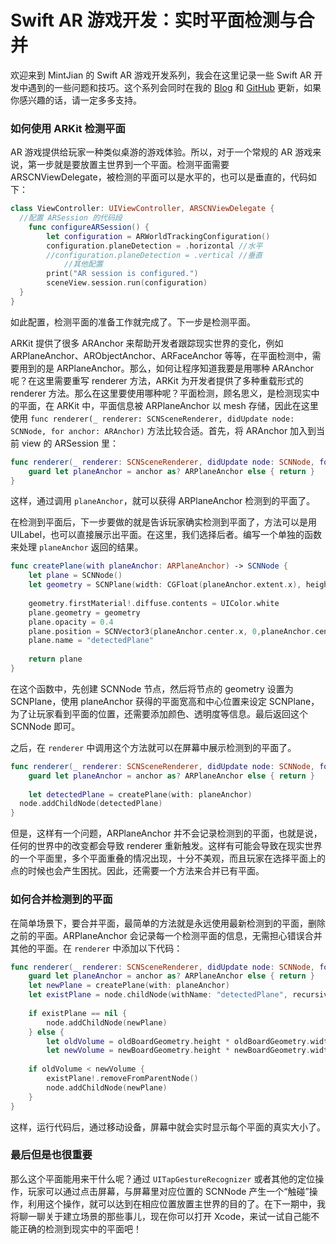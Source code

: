 # Swift AR 游戏开发：实时平面检测与合并

欢迎来到 MintJian 的 Swift AR 游戏开发系列，我会在这里记录一些 Swift AR 开发中遇到的一些问题和技巧。这个系列会同时在我的 [Blog](https://mintjian.com) 和 [GitHub](https://github.com/MintJian/My-iOS-Journey/tree/master/Swift-AR-Tips) 更新，如果你感兴趣的话，请一定多多支持。

### 如何使用 ARKit 检测平面

AR 游戏提供给玩家一种类似桌游的游戏体验。所以，对于一个常规的 AR 游戏来说，第一步就是要放置主世界到一个平面。检测平面需要 ARSCNViewDelegate，被检测的平面可以是水平的，也可以是垂直的，代码如下：

```swift
class ViewController: UIViewController, ARSCNViewDelegate {
  //配置 ARSession 的代码段
	func configureARSession() {
        let configuration = ARWorldTrackingConfiguration()
        configuration.planeDetection = .horizontal //水平
        //configuration.planeDetection = .vertical //垂直
   			//其他配置
        print("AR session is configured.")
        sceneView.session.run(configuration)
  }
}
```

如此配置，检测平面的准备工作就完成了。下一步是检测平面。

ARKit 提供了很多 ARAnchor 来帮助开发者跟踪现实世界的变化，例如 ARPlaneAnchor、ARObjectAnchor、ARFaceAnchor 等等，在平面检测中，需要用到的是 ARPlaneAnchor。那么，如何让程序知道我要是用哪种 ARAnchor 呢？在这里需要重写 renderer 方法，ARKit 为开发者提供了多种重载形式的 renderer 方法。那么在这里要使用哪种呢？平面检测，顾名思义，是检测现实中的平面，在 ARKit 中，平面信息被 ARPlaneAnchor 以 mesh 存储，因此在这里使用 `func renderer(_ renderer: SCNSceneRenderer, didUpdate node: SCNNode, for anchor: ARAnchor)` 方法比较合适。首先，将 ARAnchor 加入到当前 view 的 ARSession 里：

```Swift
func renderer(_ renderer: SCNSceneRenderer, didUpdate node: SCNNode, for anchor: ARAnchor) {
	guard let planeAnchor = anchor as? ARPlaneAnchor else { return }
}
```

这样，通过调用 `planeAnchor`，就可以获得 ARPlaneAnchor 检测到的平面了。

在检测到平面后，下一步要做的就是告诉玩家确实检测到平面了，方法可以是用 UILabel，也可以直接展示出平面。在这里，我们选择后者。编写一个单独的函数来处理 `planeAnchor` 返回的结果。

```swift
func createPlane(with planeAnchor: ARPlaneAnchor) -> SCNNode {
    let plane = SCNNode()
    let geometry = SCNPlane(width: CGFloat(planeAnchor.extent.x), height: CGFloat(planeAnchor.extent.z))
    
    geometry.firstMaterial!.diffuse.contents = UIColor.white
    plane.geometry = geometry
    plane.opacity = 0.4
    plane.position = SCNVector3(planeAnchor.center.x, 0,planeAnchor.center.z)
    plane.name = "detectedPlane"
    
    return plane
}
```

在这个函数中，先创建 SCNNode 节点，然后将节点的 geometry 设置为 SCNPlane，使用 planeAnchor 获得的平面宽高和中心位置来设定 SCNPlane，为了让玩家看到平面的位置，还需要添加颜色、透明度等信息。最后返回这个 SCNNode 即可。

之后，在 `renderer` 中调用这个方法就可以在屏幕中展示检测到的平面了。

```swift
func renderer(_ renderer: SCNSceneRenderer, didUpdate node: SCNNode, for anchor: ARAnchor) {
	guard let planeAnchor = anchor as? ARPlaneAnchor else { return }
	
	let detectedPlane = createPlane(with: planeAnchor)
  node.addChildNode(detectedPlane)
}
```

但是，这样有一个问题，ARPlaneAnchor 并不会记录检测到的平面，也就是说，任何的世界中的改变都会导致 renderer 重新触发。这样有可能会导致在现实世界的一个平面里，多个平面重叠的情况出现，十分不美观，而且玩家在选择平面上的点的时候也会产生困扰。因此，还需要一个方法来合并已有平面。  



### 如何合并检测到的平面

在简单场景下，要合并平面，最简单的方法就是永远使用最新检测到的平面，删除之前的平面。ARPlaneAnchor 会记录每一个检测平面的信息，无需担心错误合并其他的平面。在 `renderer` 中添加以下代码：

```swift
func renderer(_ renderer: SCNSceneRenderer, didUpdate node: SCNNode, for anchor: ARAnchor) {
	guard let planeAnchor = anchor as? ARPlaneAnchor else { return }
	let newPlane = createPlane(with: planeAnchor)
	let existPlane = node.childNode(withName: "detectedPlane", recursively: false)
	
	if existPlane == nil {
		node.addChildNode(newPlane)
	} else {
		let oldVolume = oldBoardGeometry.height * oldBoardGeometry.width * oldBoardGeometry.length
		let newVolume = newBoardGeometry.height * newBoardGeometry.width * newBoardGeometry.length
	
	if oldVolume < newVolume {
		existPlane!.removeFromParentNode()
		node.addChildNode(newPlane)
	}
}
```

这样，运行代码后，通过移动设备，屏幕中就会实时显示每个平面的真实大小了。  



### 最后但是也很重要

那么这个平面能用来干什么呢？通过 `UITapGestureRecognizer` 或者其他的定位操作，玩家可以通过点击屏幕，与屏幕里对应位置的 SCNNode 产生一个“触碰”操作，利用这个操作，就可以达到在相应位置放置主世界的目的了。在下一期中，我将聊一聊关于建立场景的那些事儿，现在你可以打开 Xcode，来试一试自己能不能正确的检测到现实中的平面吧！
